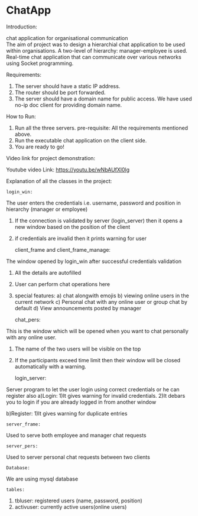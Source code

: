 # ChatApp
Introduction:

chat application for organisational communication                                                 
The aim of project was to design a hierarchial chat application to be used within organisations. 
A two-level of hierarchy: manager-employee is used.
Real-time chat application that can communicate over various networks using Socket programming.

Requirements:

1) The server should have a static IP address.
2) The router should be port forwarded.
3) The server should have a domain name for public access. We have used no-ip doc client for providing domain name.

How to Run:

1) Run all the three servers.
   pre-requisite: All the requirements mentioned above.
2) Run the executable chat application on the client side.
3) You are ready to go!

Video link for project demonstration:

Youtube video Link: https://youtu.be/wNbAUfXl0lg           

Explanation of all the classes in the project:


	login_win:

The user enters the credentials i.e. username, password and position in hierarchy (manager or employee)
1) If the connection is validated by server (login_server) then it opens a new window based on the position of the client
2) if credentials are invalid then it prints warning for user

	client_frame and client_frame_manage:

The window opened by login_win after successful credentials validation
1) All the details are autofilled
2) User can perform chat operations here
3) special features:
   a) chat alongwith emojis
   b) viewing online users in the current network
   c) Personal chat with any online user or group chat by default
   d) View announcements posted by manager


	chat_pers:

This is the window which will be opened when you want to chat personally with any online user.
1) The name of the two users will be visible on the top
2) If the participants exceed time limit then their window will be closed automatically with a warning.



	login_server:

Server program to let the user login using correct credentials or he can register also
   a)Login:
	1)It gives warning for invalid credentials.
	2)It debars you to login if you are already logged in from another window

   b)Register:
	1)It gives warning for duplicate entries



	server_frame:

Used to serve both employee and manager chat requests



	server_pers:

Used to server personal chat requests between two clients



	Database:

We are using mysql database
	


	tables:

1) tbluser: registered users (name, password, position)
2) activuser: currently active users(online users)
